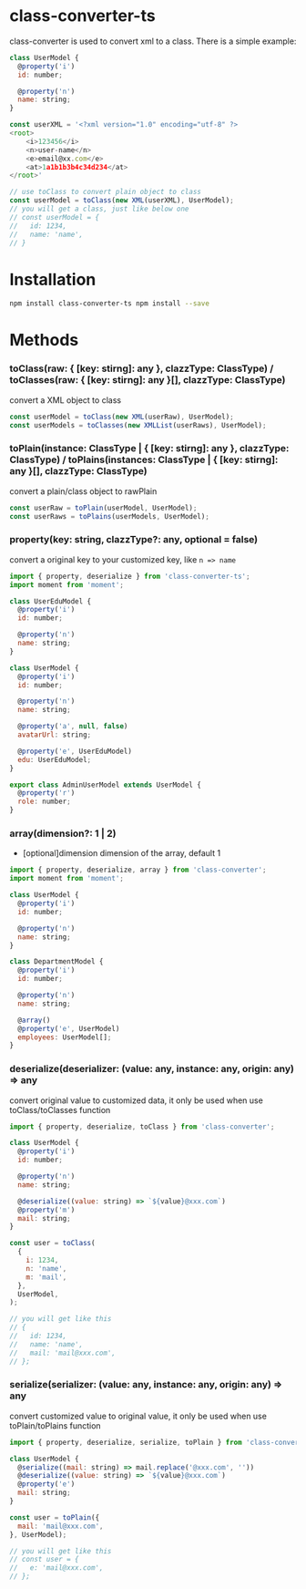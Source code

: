 # class-converter-ts

class-converter is used to convert xml to a class.
There is a simple example:

```js
class UserModel {
  @property('i')
  id: number;

  @property('n')
  name: string;
}

const userXML = '<?xml version="1.0" encoding="utf-8" ?>
<root>
    <i>123456</i>
    <n>user-name</n>
    <e>email@xx.com</e>
    <at>1a1b1b3b4c34d234</at>
</root>'

// use toClass to convert plain object to class
const userModel = toClass(new XML(userXML), UserModel);
// you will get a class, just like below one
// const userModel = {
//   id: 1234,
//   name: 'name',
// }
```

# Installation

```bash
npm install class-converter-ts npm install --save
```

# Methods

### toClass(raw: { [key: stirng]: any }, clazzType: ClassType) / toClasses(raw: { [key: stirng]: any }[], clazzType: ClassType)

convert a XML object to class

```js
const userModel = toClass(new XML(userRaw), UserModel);
const userModels = toClasses(new XMLList(userRaws), UserModel);
```

### toPlain(instance: ClassType | { [key: stirng]: any }, clazzType: ClassType) / toPlains(instances: ClassType | { [key: stirng]: any }[], clazzType: ClassType)

convert a plain/class object to rawPlain

```js
const userRaw = toPlain(userModel, UserModel);
const userRaws = toPlains(userModels, UserModel);
```

### property(key: string, clazzType?: any, optional = false)

convert a original key to your customized key, like `n => name`

```js
import { property, deserialize } from 'class-converter-ts';
import moment from 'moment';

class UserEduModel {
  @property('i')
  id: number;

  @property('n')
  name: string;
}

class UserModel {
  @property('i')
  id: number;

  @property('n')
  name: string;

  @property('a', null, false)
  avatarUrl: string;

  @property('e', UserEduModel)
  edu: UserEduModel;
}

export class AdminUserModel extends UserModel {
  @property('r')
  role: number;
}
```

### array(dimension?: 1 | 2)

- [optional]dimension dimension of the array, default 1

```js
import { property, deserialize, array } from 'class-converter';
import moment from 'moment';

class UserModel {
  @property('i')
  id: number;

  @property('n')
  name: string;
}

class DepartmentModel {
  @property('i')
  id: number;

  @property('n')
  name: string;

  @array()
  @property('e', UserModel)
  employees: UserModel[];
}
```

### deserialize(deserializer: (value: any, instance: any, origin: any) => any

convert original value to customized data, it only be used when use toClass/toClasses function

```js
import { property, deserialize, toClass } from 'class-converter';

class UserModel {
  @property('i')
  id: number;

  @property('n')
  name: string;

  @deserialize((value: string) => `${value}@xxx.com`)
  @property('m')
  mail: string;
}

const user = toClass(
  {
    i: 1234,
    n: 'name',
    m: 'mail',
  },
  UserModel,
);

// you will get like this
// {
//   id: 1234,
//   name: 'name',
//   mail: 'mail@xxx.com',
// };
```

### serialize(serializer: (value: any, instance: any, origin: any) => any

convert customized value to original value, it only be used when use toPlain/toPlains function

```js
import { property, deserialize, serialize, toPlain } from 'class-converter';

class UserModel {
  @serialize((mail: string) => mail.replace('@xxx.com', ''))
  @deserialize((value: string) => `${value}@xxx.com`)
  @property('e')
  mail: string;
}

const user = toPlain({
  mail: 'mail@xxx.com',
}, UserModel);

// you will get like this
// const user = {
//   e: 'mail@xxx.com',
// };
```
